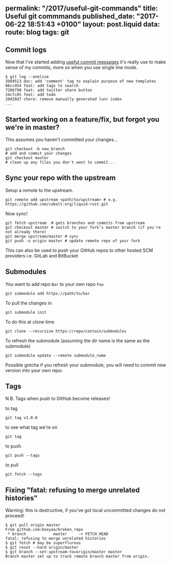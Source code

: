 permalink: "/2017/useful-git-commands"
title: Useful git commmands
published_date: "2017-06-22 18:51:43 +0100"
layout: post.liquid
data:
  route: blog
  tags: git
---
## Commit logs

Now that I've started adding [useful commit messages](/2017/useful-commit-messages.md)
it's really use to make sense of my commits, more so when you use single line 
mode.


```shell
$ git log --oneline
3b04513 doc: add 'comment' tag to explain purpose of new templates
86cc454 feat: add tags to search
7286f90 feat: add twitter share button
24cfc85 feat: add todo
20d28d7 chore: remove manually generated lunr index
...
```

## Started working on a feature/fix, but forgot you we're in master?

This assumes you haven't committed your changes...

```shell
git checkout -b new_branch
# add and commit your changes
git checkout master
# clean up any files you don't want to commit...
```

## Sync your repo with the upstream

Setup a remote to the upstream.

```shell
git remote add upstream <path/to/upstream> # e.g. https://github.com/cobalt-org/liquid-rust.git
```

Now sync!

```shell
git fetch upstream  # gets branches and commits from upstream
git checkout master # switch to your fork’s master branch (if you're not already there)
git merge upstream/master # sync
git push -u origin master # update remote repo of your fork
```

This can also be used to push your GitHub repos to other hosted SCM providers 
i.e. GitLab and BitBucket

## Submodules

You want to add repo `Bar` to your own repo `Foo`

`git submodule add https://path/to/bar`

To pull the changes in

`git submodule init`

To do this at clone time

`git clone --recursive https://repo/contain/submodules`

To refresh the submodule (assuming the dir name is the same as the submodule)

 `git submodule update --remote submodule_name`

Possible gotcha if you refresh your submodule, you will need to commit new
version into your own repo.

## Tags

N.B. Tags when push to GitHub become releases!

to tag

`git tag v1.0.0`

to see what tag we're on

`git tag`

to push

`git push --tags`

to pull

`git fetch --tags`

## Fixing "fatal: refusing to merge unrelated histories"

Warning: this is destructive, if you've got local uncommitted changes do not 
proceed!

```
$ git pull origin master
From github.com:booyaa/broken_repo
 * branch            master     -> FETCH_HEAD
fatal: refusing to merge unrelated histories
$ git fetch # may be superflurous
$ git reset --hard origin/master
$ git branch --set-upstream-to=origin/master master
Branch master set up to track remote branch master from origin.
```
